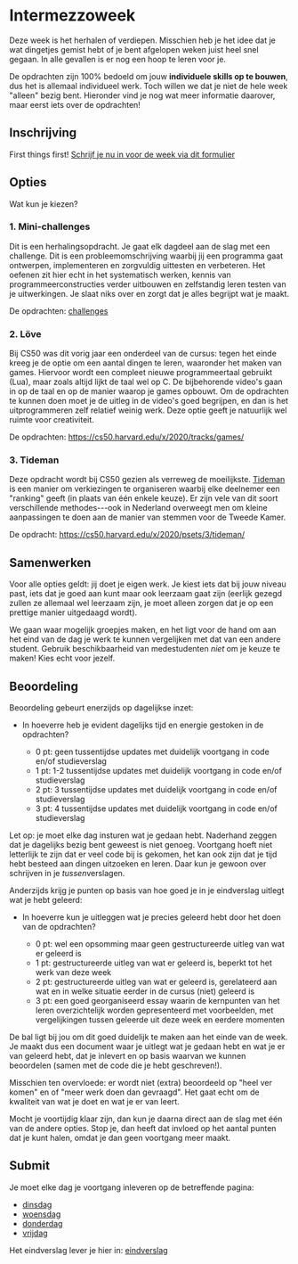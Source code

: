 # Intermezzoweek

Deze week is het herhalen of verdiepen. Misschien heb je het idee dat je wat dingetjes gemist hebt of je bent afgelopen weken juist heel snel gegaan. In alle gevallen is er nog een hoop te leren voor je.

De opdrachten zijn 100% bedoeld om jouw **individuele skills op te bouwen**, dus het is allemaal individueel werk. Toch willen we dat je niet de hele week "alleen" bezig bent. Hieronder vind je nog wat meer informatie daarover, maar eerst iets over de opdrachten!


## Inschrijving

First things first! [Schrijf je nu in voor de week via dit formulier](https://forms.office.com/Pages/ResponsePage.aspx?id=zcrxoIxhA0S5RXb7PWh05StZDK23dCxCgrv7HMsauLFUMDNVVzEyTk9CQzVEQ0NRMzhCVUs3NEFRRS4u)


## Opties

Wat kun je kiezen?

### 1. Mini-challenges

Dit is een herhalingsopdracht. Je gaat elk dagdeel aan de slag met een challenge. Dit is een probleemomschrijving waarbij jij een programma gaat ontwerpen, implementeren en zorgvuldig uittesten en verbeteren. Het oefenen zit hier echt in het systematisch werken, kennis van programmeerconstructies verder uitbouwen en zelfstandig leren testen van je uitwerkingen. Je slaat niks over en zorgt dat je alles begrijpt wat je maakt.

De opdrachten: [challenges](/intermezzo/challenges)

### 2. Löve

Bij CS50 was dit vorig jaar een onderdeel van de cursus: tegen het einde kreeg je de optie om een aantal dingen te leren, waaronder het maken van games. Hiervoor wordt een compleet nieuwe programmeertaal gebruikt (Lua), maar zoals altijd lijkt de taal wel op C. De bijbehorende video's gaan in op de taal en op de manier waarop je games opbouwt. Om de opdrachten te kunnen doen moet je de uitleg in de video's goed begrijpen, en dan is het uitprogrammeren zelf relatief weinig werk. Deze optie geeft je natuurlijk wel ruimte voor creativiteit.

De opdrachten: <https://cs50.harvard.edu/x/2020/tracks/games/>

### 3. Tideman

Deze opdracht wordt bij CS50 gezien als verreweg de moeilijkste. [Tideman](https://en.wikipedia.org/wiki/Tideman_alternative_method) is een manier om verkiezingen te organiseren waarbij elke deelnemer een "ranking" geeft (in plaats van één enkele keuze). Er zijn vele van dit soort verschillende methodes---ook in Nederland overweegt men om kleine aanpassingen te doen aan de manier van stemmen voor de Tweede Kamer. 

De opdracht: <https://cs50.harvard.edu/x/2020/psets/3/tideman/>


## Samenwerken

Voor alle opties geldt: jij doet je eigen werk. Je kiest iets dat bij jouw niveau past, iets dat je goed aan kunt maar ook leerzaam gaat zijn (eerlijk gezegd zullen ze allemaal wel leerzaam zijn, je moet alleen zorgen dat je op een prettige manier uitgedaagd wordt).

We gaan waar mogelijk groepjes maken, en het ligt voor de hand om aan het eind van de dag je werk te kunnen vergelijken met dat van een andere student. Gebruik beschikbaarheid van medestudenten *niet* om je keuze te maken! Kies echt voor jezelf.


## Beoordeling

Beoordeling gebeurt enerzijds op dagelijkse inzet:

- In hoeverre heb je evident dagelijks tijd en energie gestoken in de opdrachten?

    - 0 pt: geen tussentijdse updates met duidelijk voortgang in code en/of studieverslag
    - 1 pt: 1-2 tussentijdse updates met duidelijk voortgang in code en/of studieverslag
    - 2 pt: 3 tussentijdse updates met duidelijk voortgang in code en/of studieverslag
    - 3 pt: 4 tussentijdse updates met duidelijk voortgang in code en/of studieverslag

Let op: je moet elke dag insturen wat je gedaan hebt. Naderhand zeggen dat je dagelijks bezig bent geweest is niet genoeg. Voortgang hoeft niet letterlijk te zijn dat er veel code bij is gekomen, het kan ook zijn dat je tijd hebt besteed aan dingen uitzoeken en leren. Daar kun je gewoon over schrijven in je *tussen*verslagen.

Anderzijds krijg je punten op basis van hoe goed je in je eindverslag uitlegt wat je hebt geleerd:

- In hoeverre kun je uitleggen wat je precies geleerd hebt door het doen van de opdrachten?

    - 0 pt: wel een opsomming maar geen gestructureerde uitleg van wat er geleerd is
    - 1 pt: gestructureerde uitleg van wat er geleerd is, beperkt tot het werk van deze week
    - 2 pt: gestructureerde uitleg van wat er geleerd is, gerelateerd aan wat en in welke situatie eerder in de cursus (niet) geleerd is
    - 3 pt: een goed georganiseerd essay waarin de kernpunten van het leren overzichtelijk worden gepresenteerd met voorbeelden, met vergelijkingen tussen geleerde uit deze week en eerdere momenten

De bal ligt bij jou om dit goed duidelijk te maken aan het einde van de week. Je maakt dus een document waar je uitlegt wat je gedaan hebt en wat je er van geleerd hebt, dat je inlevert en op basis waarvan we kunnen beoordelen (samen met de code die je hebt geschreven!).

Misschien ten overvloede: er wordt niet (extra) beoordeeld op "heel ver komen" en of "meer werk doen dan gevraagd". Het gaat echt om de kwaliteit van wat je doet en wat je er van leert.

Mocht je voortijdig klaar zijn, dan kun je daarna direct aan de slag met één van de andere opties. Stop je, dan heeft dat invloed op het aantal punten dat je kunt halen, omdat je dan geen voortgang meer maakt.


## Submit

Je moet elke dag je voortgang inleveren op de betreffende pagina:

- [dinsdag](/intermezzo/dinsdag)
- [woensdag](/intermezzo/woensdag)
- [donderdag](/intermezzo/donderdag)
- [vrijdag](/intermezzo/vrijdag)

Het eindverslag lever je hier in: [eindverslag](/intermezzo/eindverslag)
